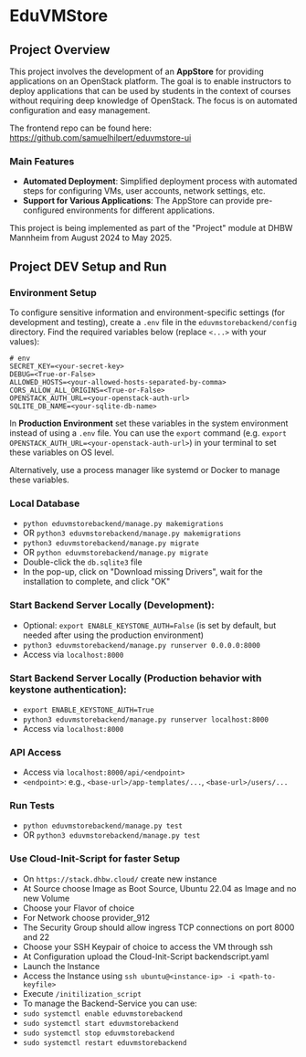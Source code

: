 # EduVMStore

## Project Overview

This project involves the development of an **AppStore** for providing applications on an OpenStack platform.
The goal is to enable instructors to deploy applications that can be used by students
in the context of courses without requiring deep knowledge of OpenStack.
The focus is on automated configuration and easy management.

The frontend repo can be found here: https://github.com/samuelhilpert/eduvmstore-ui

### Main Features

- **Automated Deployment**: Simplified deployment process with automated steps for configuring VMs,
  user accounts, network settings, etc.
- **Support for Various Applications**: The AppStore can provide pre-configured environments
  for different applications.

This project is being implemented as part of the "Project" module at DHBW Mannheim
from August 2024 to May 2025.

## Project DEV Setup and Run

### Environment Setup

To configure sensitive information and environment-specific settings (for development and testing), create a
`.env` file in the `eduvmstorebackend/config` directory. Find the required variables below (replace
`<...>` with your values):

```dotenv
# env
SECRET_KEY=<your-secret-key>
DEBUG=<True-or-False>
ALLOWED_HOSTS=<your-allowed-hosts-separated-by-comma>
CORS_ALLOW_ALL_ORIGINS=<True-or-False>
OPENSTACK_AUTH_URL=<your-openstack-auth-url>
SQLITE_DB_NAME=<your-sqlite-db-name>
```

In **Production Environment** set these variables in the system environment instead of using a `.env` file.
You can use the `export` command (e.g. `export OPENSTACK_AUTH_URL=<your-openstack-auth-url>`) in your terminal
to set these variables on OS level.

Alternatively, use a process manager like systemd or Docker to manage these variables.

### Local Database

* `python eduvmstorebackend/manage.py makemigrations`
* OR `python3 eduvmstorebackend/manage.py makemigrations`
* `python3 eduvmstorebackend/manage.py migrate`
* OR `python eduvmstorebackend/manage.py migrate`
* Double-click the `db.sqlite3` file
* In the pop-up, click on "Download missing Drivers", wait for the installation to complete, and click "OK"

### Start Backend Server Locally (Development):

* Optional: `export ENABLE_KEYSTONE_AUTH=False`
  (is set by default, but needed after using the production environment)
* `python3 eduvmstorebackend/manage.py runserver 0.0.0.0:8000`
* Access via `localhost:8000`

### Start Backend Server Locally (Production behavior with keystone authentication):

* `export ENABLE_KEYSTONE_AUTH=True`
* `python3 eduvmstorebackend/manage.py runserver localhost:8000`
* Access via `localhost:8000`

### API Access

* Access via `localhost:8000/api/<endpoint>`
* `<endpoint>`: e.g., `<base-url>/app-templates/...`, `<base-url>/users/...`

### Run Tests

* `python eduvmstorebackend/manage.py test`
* OR `python3 eduvmstorebackend/manage.py test`

### Use Cloud-Init-Script for faster Setup

* On `https://stack.dhbw.cloud/` create new instance
* At Source choose Image as Boot Source, Ubuntu 22.04 as Image and no new Volume
* Choose your Flavor of choice
* For Network choose provider_912
* The Security Group should allow ingress TCP connections on port 8000 and 22
* Choose your SSH Keypair of choice to access the VM through ssh
* At Configuration upload the Cloud-Init-Script backendscript.yaml
* Launch the Instance
* Access the Instance using `ssh ubuntu@<instance-ip> -i <path-to-keyfile>`
* Execute `/initilization_script`
* To manage the Backend-Service you can use:
* `sudo systemctl enable eduvmstorebackend`
* `sudo systemctl start eduvmstorebackend`
* `sudo systemctl stop eduvmstorebackend`
* `sudo systemctl restart eduvmstorebackend`
